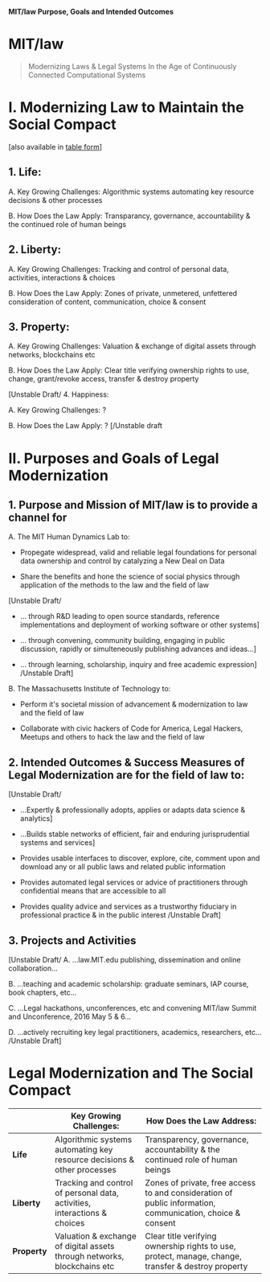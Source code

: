 
**MIT/law Purpose, Goals and Intended Outcomes**

# MIT/law 
> Modernizing Laws & Legal Systems
> In the Age of Continuously Connected Computational Systems


# I. Modernizing Law to Maintain the Social Compact
[also available in [table form](https://github.com/HumanDynamics/law.MIT.edu/blob/master/Purpose/OrganizingQuestion.md)]

## 1. Life:

A. Key Growing Challenges: Algorithmic systems automating key resource decisions & other processes

B. How Does the Law Apply: Transparancy, governance, accountability & the continued role of human beings


## 2. Liberty:

A. Key Growing Challenges: Tracking and control of personal data, activities, interactions & choices

B. How Does the Law Apply: Zones of private, unmetered, unfettered consideration of content, communication, choice & consent


## 3. Property: 

A. Key Growing Challenges: Valuation & exchange of  digital assets through networks,  blockchains etc

B. How Does the Law Apply: Clear title verifying ownership rights to use, change, grant/revoke access, transfer & destroy property


[Unstable Draft/
4. Happiness: 

A. Key Growing Challenges: ?

B. How Does the Law Apply: ?
[/Unstable draft



# II. Purposes and Goals of Legal Modernization 


## 1. Purpose and Mission of MIT/law is to provide a channel for 

A. The MIT Human Dynamics Lab to:

* Propegate widespread, valid and reliable legal foundations for personal data ownership and control by catalyzing a New Deal on Data

* Share the benefits and hone the science of social physics through application of the methods to the law and the field of law 


[Unstable Draft/
 * ... through R&D leading to open source standards, reference implementations and deployment of working software or other systems]

 * ... through convening, community building, engaging in public discussion, rapidly or simulteneously publishing advances and ideas...]

 * ... through learning, scholarship, inquiry and free academic expression]
/Unstable Draft]


B. The Massachusetts Institute of Technology to: 

* Perform it's societal mission of advancement & modernization to law and the field of law

* Collaborate with civic hackers of Code for America, Legal Hackers, Meetups and others to hack the law and the field of law



## 2. Intended Outcomes & Success Measures of Legal Modernization are for the field of law to:


[Unstable Draft/
*  ...Expertly & professionally adopts, applies or adapts data science & analytics]

*  ...Builds stable networks of efficient, fair and enduring jurisprudential systems and services]

* Provides usable interfaces to discover, explore, cite, comment upon and download any or all public laws and related public information

* Provides automated legal services or advice of practitioners through confidential means that are accessible to all

* Provides quality advice and services as a trustworthy fiduciary in professional practice & in the public interest
/Unstable Draft]


## 3. Projects and Activities


[Unstable Draft/
A. ...law.MIT.edu publishing, dissemination and online collaboration...

B. ...teaching and academic scholarship: graduate seminars, IAP course, book chapters, etc...

C. ...Legal hackathons, unconferences, etc and convening MIT/law Summit and Unconference, 2016 May 5 & 6...

D. ...actively recruiting key legal practitioners, academics, researchers, etc...
/Unstable Draft] 



# Legal Modernization and The Social Compact

|   | **Key Growing Challenges**:                                                   | **How Does the Law Address**:                                                                                 |
|-----------------|---------------------------------------------------------------------------|-----------------------------------------------------------------------------------------------------------|
| **Life**           | Algorithmic systems automating key resource decisions & other processes   | Transparency, governance, accountability & the continued role of human beings                             |
| **Liberty**         | Tracking and control of personal data, activities, interactions & choices | Zones of private, free access to and consideration of public information, communication, choice & consent |
| **Property**        | Valuation & exchange of digital assets through networks, blockchains etc  | Clear title verifying ownership rights to use, protect, manage, change, transfer & destroy property   |


